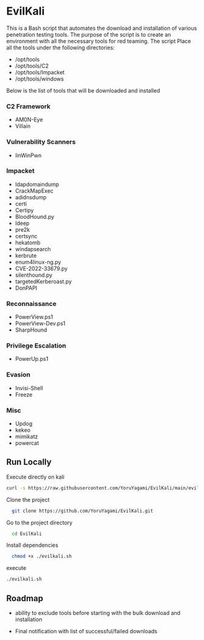 # EvilKali

This is a Bash script that automates the download and installation of various penetration testing tools. 
The purpose of the script is to create an environment with all the necessary tools for red teaming. The script Place all the tools under the following directories: 

- /opt/tools
- /opt/tools/C2
- /opt/tools/Impacket
- /opt/tools/windows

Below is the list of tools that will be downloaded and installed

### C2 Framework
- AM0N-Eye
- Villain

### Vulnerability Scanners
- linWinPwn

### Impacket
- ldapdomaindump
- CrackMapExec
- adidnsdump
- certi
- Certipy
- BloodHound.py
- ldeep
- pre2k
- certsync
- hekatomb
- windapsearch
- kerbrute
- enum4linux-ng.py
- CVE-2022-33679.py
- silenthound.py
- targetedKerberoast.py
- DonPAPI

### Reconnaissance
- PowerView.ps1
- PowerView-Dev.ps1
- SharpHound

### Privilege Escalation
- PowerUp.ps1

### Evasion
- Invisi-Shell
- Freeze

### Misc
- Updog
- kekeo
- mimikatz
- powercat

## Run Locally

Execute directly on kali

```bash
curl -s https://raw.githubusercontent.com/YoruYagami/EvilKali/main/evilkali.sh | bash
```

Clone the project

```bash
  git clone https://github.com/YoruYagami/EvilKali.git
```

Go to the project directory

```bash
  cd EvilKali
```

Install dependencies

```bash
  chmod +x ./evilkali.sh
```

execute 

```bash
./evilkali.sh
```

## Roadmap

- ability to exclude tools before starting with the bulk download and installation

- Final notification with list of successful/failed downloads

